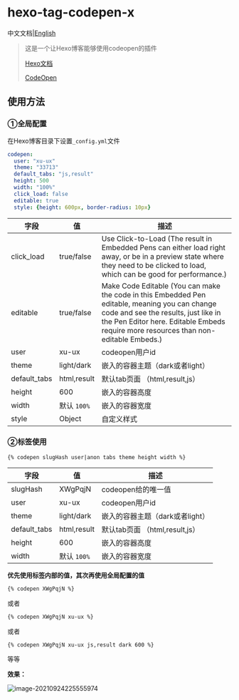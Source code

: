 # hexo-tag-codepen-x

中文文档|[English](../README.md)

> 这是一个让Hexo博客能够使用codeopen的插件
>
> [Hexo文档](https://hexo.io/zh-cn/docs/)
>
> [CodeOpen](https://codepen.io/pen/)

## 使用方法

### ①全局配置

在Hexo博客目录下设置`_config.yml`文件

```yaml
codepen:
  user: "xu-ux"
  theme: "33713"
  default_tabs: "js,result"
  height: 500
  width: "100%"
  click_load: false
  editable: true
  style: {height: 600px, border-radius: 10px}
```

字段          | 值            | 描述
-------------|---------------|-----------
click_load   | true/false    | Use Click-to-Load (The result in Embedded Pens can either load right away, or be in a preview state where they need to be clicked to load, which can be good for performance.)
editable     | true/false    | Make Code Editable (You can make the code in this Embedded Pen editable, meaning you can change code and see the results, just like in the Pen Editor here. Editable Embeds require more resources than non-editable Embeds.)
user         | xu-ux         | codeopen用户id
theme        | light/dark    | 嵌入的容器主题（dark或者light）
default_tabs | html,result   | 默认tab页面  （html,result,js）
height       | 600           | 嵌入的容器高度
width        | 默认 `100%`    | 嵌入的容器宽度 
style        | Object        | 自定义样式

### ②标签使用

```ejs
{% codepen slugHash user|anon tabs theme height width %}
```

字段          | 值            | 描述
-------------|---------------|-----------
slugHash     | XWgPqjN       | codeopen给的唯一值
user         | xu-ux         | codeopen用户id
theme        | light/dark    | 嵌入的容器主题（dark或者light）
default_tabs | html,result   | 默认tab页面  （html,result,js）
height       | 600           | 嵌入的容器高度
width        | 默认 `100%`    | 嵌入的容器宽度 

**优先使用标签内部的值，其次再使用全局配置的值**

```md
{% codepen XWgPqjN %}
```
或者
```md
{% codepen XWgPqjN xu-ux %}
```
或者
```md
{% codepen XWgPqjN xu-ux js,result dark 600 %}
```
等等



**效果：**

![image-20210924225555974](https://cdn.jsdelivr.net/gh/xu-ux/static/img/blog/2021/202109242256549.png)
